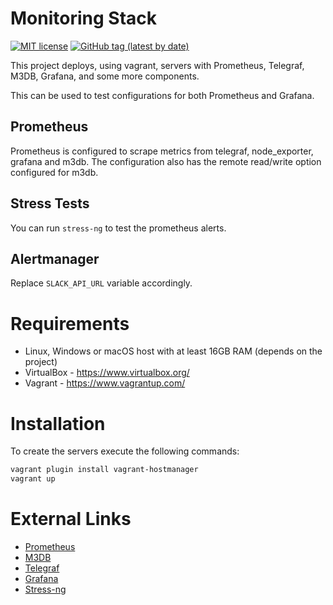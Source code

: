 # Monitoring Stack

[![MIT license](http://img.shields.io/badge/license-MIT-brightgreen.svg)](http://opensource.org/licenses/MIT)
[![GitHub tag (latest by date)](https://img.shields.io/github/v/tag/bcochofel/vagrant-monitoring-stack)](https://github.com/bcochofel/vagrant-monitoring-stack/tags)

This project deploys, using vagrant, servers with Prometheus, Telegraf, M3DB, Grafana, and some more components.

This can be used to test configurations for both Prometheus and Grafana.

## Prometheus

Prometheus is configured to scrape metrics from telegraf, node_exporter, grafana and m3db.
The configuration also has the remote read/write option configured for m3db.

## Stress Tests

You can run ```stress-ng``` to test the prometheus alerts.

## Alertmanager

Replace ```SLACK_API_URL``` variable accordingly.

# Requirements

* Linux, Windows or macOS host with at least 16GB RAM (depends on the project)
* VirtualBox - https://www.virtualbox.org/
* Vagrant - https://www.vagrantup.com/

# Installation

To create the servers execute the following commands:

```bash
vagrant plugin install vagrant-hostmanager
vagrant up
```

# External Links

- [Prometheus](https://prometheus.io/)
- [M3DB](https://www.m3db.io/)
- [Telegraf](https://www.influxdata.com/time-series-platform/telegraf/)
- [Grafana](https://grafana.com/)
- [Stress-ng](https://www.cyberciti.biz/faq/stress-test-linux-unix-server-with-stress-ng/)
